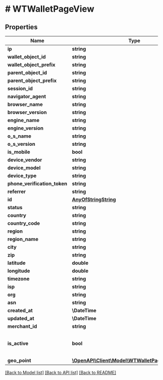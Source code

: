 # # WTWalletPageView

## Properties

Name | Type | Description | Notes
------------ | ------------- | ------------- | -------------
**ip** | **string** |  |
**wallet_object_id** | **string** |  |
**wallet_object_prefix** | **string** |  |
**parent_object_id** | **string** |  |
**parent_object_prefix** | **string** |  |
**session_id** | **string** |  |
**navigator_agent** | **string** |  |
**browser_name** | **string** |  |
**browser_version** | **string** |  |
**engine_name** | **string** |  |
**engine_version** | **string** |  |
**o_s_name** | **string** |  |
**o_s_version** | **string** |  |
**is_mobile** | **bool** |  |
**device_vendor** | **string** |  |
**device_model** | **string** |  |
**device_type** | **string** |  |
**phone_verification_token** | **string** |  |
**referrer** | **string** |  | [optional]
**id** | [**AnyOfStringString**](AnyOfStringString.md) |  |
**status** | **string** |  |
**country** | **string** |  |
**country_code** | **string** |  |
**region** | **string** |  |
**region_name** | **string** |  |
**city** | **string** |  |
**zip** | **string** |  |
**latitude** | **double** |  |
**longitude** | **double** |  |
**timezone** | **string** |  |
**isp** | **string** |  |
**org** | **string** |  |
**asn** | **string** |  |
**created_at** | **\DateTime** |  |
**updated_at** | **\DateTime** |  |
**merchant_id** | **string** |  |
**is_active** | **bool** | Denotes if this resource is active |
**geo_point** | [**\OpenAPI\Client\Model\WTWalletPageViewGeoPoint**](WTWalletPageViewGeoPoint.md) |  |

[[Back to Model list]](../../README.md#models) [[Back to API list]](../../README.md#endpoints) [[Back to README]](../../README.md)
